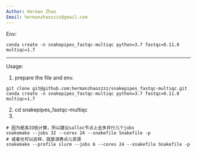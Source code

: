 ```yaml
---
Author: Herman Zhao
Email: hermanzhaozzzz@gmail.com
---
```

Env:
```
conda create -n snakepipes_fastqc-multiqc python=3.7 fastqc=0.11.8 multiqc=1.7 
```
---
Usage:
1. prepare the file and env.
```
git clone git@github.com:hermanzhaozzzz/snakepipes_fastqc-multiqc.git
conda create -n snakepipes_fastqc-multiqc python=3.7 fastqc=0.11.8 multiqc=1.7 
```
2. cd snakepipes_fastqc-multiqc
3. 
```
# 因为是高IO低计算，所以建议salloc节点上去多并行几个jobs
snakemake --jobs 32 --cores 24 --snakefile Snakefile -p
# 或者也可以这样，就是浪费点儿资源
snakemake --profile slurm --jobs 6 --cores 24 --snakefile Snakefile -p
```

